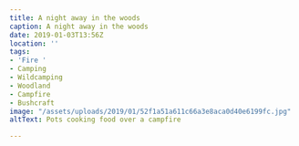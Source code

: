 ```yaml
---
title: A night away in the woods
caption: A night away in the woods
date: 2019-01-03T13:56Z
location: ''
tags:
- 'Fire '
- Camping
- Wildcamping
- Woodland
- Campfire
- Bushcraft
image: "/assets/uploads/2019/01/52f1a51a611c66a3e8aca0d40e6199fc.jpg"
altText: Pots cooking food over a campfire

---
```

